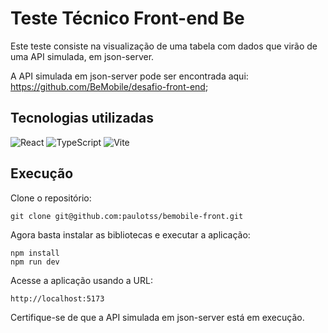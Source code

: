 # Teste Técnico Front-end Be

Este teste consiste na visualização de uma tabela com dados que virão de uma API simulada, em json-server.

A API simulada em json-server pode ser encontrada aqui: https://github.com/BeMobile/desafio-front-end;

## Tecnologias utilizadas

![React](https://img.shields.io/badge/react-%2320232a.svg?style=for-the-badge&logo=react&logoColor=%2361DAFB)
![TypeScript](https://img.shields.io/badge/typescript-%23007ACC.svg?style=for-the-badge&logo=typescript&logoColor=white)
![Vite](https://img.shields.io/badge/vite-%23646CFF.svg?style=for-the-badge&logo=vite&logoColor=white)

## Execução

Clone o repositório:

```
git clone git@github.com:paulotss/bemobile-front.git
```

Agora basta instalar as bibliotecas e executar a aplicação:

```
npm install
npm run dev
```

Acesse a aplicação usando a URL:

```
http://localhost:5173
```

Certifique-se de que a API simulada em json-server está em execução.